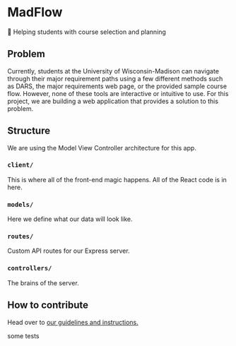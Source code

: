 # MadFlow

🌊 Helping students with course selection and planning

## Problem

Currently, students at the University of Wisconsin-Madison can navigate through their major requirement paths using a few different methods such as DARS, the major requirements web page, or the provided sample course flow. However, none of these tools are interactive or intuitive to use. For this project, we are building a web application that provides a solution to this problem.

## Structure

We are using the Model View Controller architecture for this app.

### `client/`

This is where all of the front-end magic happens. All of the React code is in here.

### `models/`

Here we define what our data will look like.

### `routes/`

Custom API routes for our Express server.

### `controllers/`

The brains of the server.

## How to contribute
Head over to [our guidelines and instructions.](./CONTRIBUTING.md)

some tests
